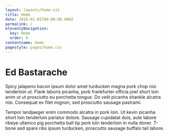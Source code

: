 ```yaml
---
layout: layouts/home.njk
title: Home
date: 2016-01-01T00:00:00.000Z
permalink: /
eleventyNavigation:
  key: Home
  order: 0
contentname: Home
pagestyle: pages/home.css
---
```


# Ed Bastarache

Spicy jalapeno bacon ipsum dolor amet turducken magna pork chop nisi tenderloin ut. Flank laboris picanha, pork frankfurter officia jowl short loin anim ut ut prosciutto eu porchetta tongue. Do velit picanha shankle alcatra nisi. Consequat ex filet mignon, sed prosciutto sausage pastrami.

Tempor landjaeger enim commodo alcatra in pork loin. Ut kevin picanha short loin tenderloin pariatur dolore. Sausage cupidatat duis, aute labore ribeye ullamco pig porchetta ball tip pork loin tenderloin in nulla doner. T-bone sed spare ribs ipsum turducken, prosciutto sausage buffalo tail labore.
